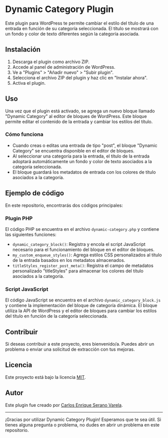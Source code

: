 # Dynamic Category Plugin

Este plugin para WordPress te permite cambiar el estilo del título de una entrada en función de su categoría seleccionada. El título se mostrará con un fondo y color de texto diferentes según la categoría asociada.

## Instalación

1. Descarga el plugin como archivo ZIP.
2. Accede al panel de administración de WordPress.
3. Ve a "Plugins" > "Añadir nuevo" > "Subir plugin".
4. Selecciona el archivo ZIP del plugin y haz clic en "Instalar ahora".
5. Activa el plugin.

## Uso

Una vez que el plugin está activado, se agrega un nuevo bloque llamado "Dynamic Category" al editor de bloques de WordPress. Este bloque permite editar el contenido de la entrada y cambiar los estilos del título.

### Cómo funciona

- Cuando creas o editas una entrada de tipo "post", el bloque "Dynamic Category" se encuentra disponible en el editor de bloques.
- Al seleccionar una categoría para la entrada, el título de la entrada adoptará automáticamente un fondo y color de texto asociados a la categoría seleccionada.
- El bloque guardará los metadatos de entrada con los colores de título asociados a la categoría.

## Ejemplo de código

En este repositorio, encontrarás dos códigos principales:

### Plugin PHP

El código PHP se encuentra en el archivo `dynamic-category.php` y contiene las siguientes funciones:

- `dynamic_category_block()`: Registra y encola el script JavaScript necesario para el funcionamiento del bloque en el editor de bloques.
- `my_custom_enqueue_styles()`: Agrega estilos CSS personalizados al título de la entrada basados en los metadatos almacenados.
- `titleStyles_register_post_meta()`: Registra el campo de metadatos personalizado "titleStyles" para almacenar los colores del título asociados a la categoría.

### Script JavaScript

El código JavaScript se encuentra en el archivo `dynamic_category_block.js` y contiene la implementación del bloque de categoría dinámica. El bloque utiliza la API de WordPress y el editor de bloques para cambiar los estilos del título en función de la categoría seleccionada.

## Contribuir

Si deseas contribuir a este proyecto, eres bienvenido/a. Puedes abrir un problema o enviar una solicitud de extracción con tus mejoras.

## Licencia

Este proyecto está bajo la licencia [MIT](LICENSE).

## Autor

Este plugin fue creado por [Carlos Enrique Serano Varela](https://github.com/cserranov).

---
¡Gracias por utilizar Dynamic Category Plugin! Esperamos que te sea útil. Si tienes alguna pregunta o problema, no dudes en abrir un problema en este repositorio.
